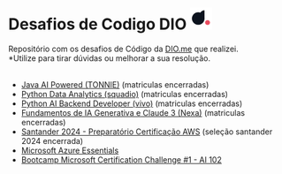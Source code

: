 <h1> Desafios de Codigo DIO <img src="img/diome.png" width="40px" href="https://web.dio.me"></h1>
Repositório com os desafios de Código da <a href="https://web.dio.me">DIO.me</a> que realizei.</br>*Utilize para tirar dúvidas ou melhorar a sua resolução.</br></br>

- <a href="./tudo/javai">Java AI Powered (TONNIE)</a> (matriculas encerradas)
- <a href="./tudo/SQUADIO">Python Data Analytics (squadio)</a> (matriculas encerradas)
- <a href="./tudo/Pyvivo">Python AI Backend Developer (vivo)</a> (matriculas encerradas)
- <a href="./tudo/Nexaic3">Fundamentos de IA Generativa e Claude 3 (Nexa)</a> (matriculas encerradas)
- <a href="./tudo/santaws24">Santander 2024 - Preparatório Certificação AWS</a> (seleção santander 2024 encerrada)
- <a href="./tudo/santaws24">Microsoft Azure Essentials</a>
- <a href="./tudo/certchal1">Bootcamp Microsoft Certification Challenge #1 - AI 102</a>
